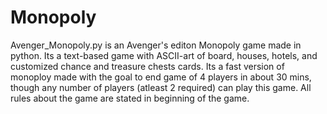 # Monopoly
Avenger_Monopoly.py is an Avenger's editon Monopoly game made in python. Its a text-based game with ASCII-art of board, houses, hotels, and customized chance and treasure chests cards.
Its a fast version of monoploy made with the goal to end game of 4 players in about 30 mins, though any number of players (atleast 2 required) can play this game. All rules about the game are stated in beginning of the game.

